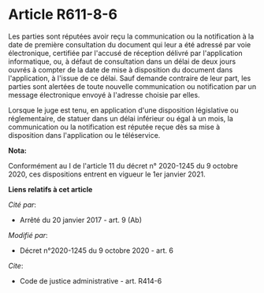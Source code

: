 # Article R611-8-6

Les parties sont réputées avoir reçu la communication ou la notification à la date de première consultation du document qui
leur a été adressé par voie électronique, certifiée par l'accusé de réception délivré par l'application informatique, ou, à
défaut de consultation dans un délai de deux jours ouvrés à compter de la date de mise à disposition du document dans
l'application, à l'issue de ce délai. Sauf demande contraire de leur part, les parties sont alertées de toute nouvelle
communication ou notification par un message électronique envoyé à l'adresse choisie par elles.

Lorsque le juge est tenu, en application d'une disposition législative ou réglementaire, de statuer dans un délai inférieur
ou égal à un mois, la communication ou la notification est réputée reçue dès sa mise à disposition dans l'application ou le
téléservice.

**Nota:**

Conformément au I de l'article 11 du décret n° 2020-1245 du 9 octobre 2020, ces dispositions entrent en vigueur le 1er
janvier 2021.

**Liens relatifs à cet article**

_Cité par_:

  - Arrêté du 20 janvier 2017 - art. 9 (Ab)

_Modifié par_:

  - Décret n°2020-1245 du 9 octobre 2020 - art. 6

_Cite_:

  - Code de justice administrative - art. R414-6

